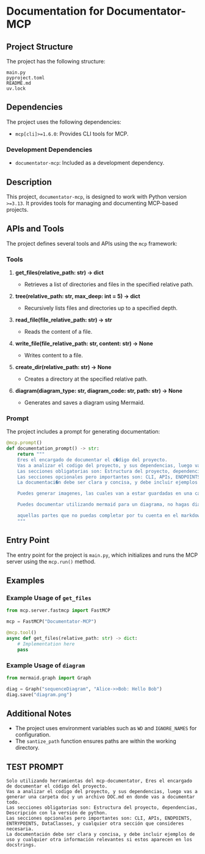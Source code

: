 # Documentation for Documentator-MCP

## Project Structure
The project has the following structure:
```
main.py
pyproject.toml
README.md
uv.lock
```

## Dependencies
The project uses the following dependencies:
- `mcp[cli]>=1.6.0`: Provides CLI tools for MCP.

### Development Dependencies
- `documentator-mcp`: Included as a development dependency.

## Description
This project, `documentator-mcp`, is designed to work with Python version `>=3.13`. It provides tools for managing and documenting MCP-based projects.

## APIs and Tools
The project defines several tools and APIs using the `mcp` framework:

### Tools
1. **get_files(relative_path: str) -> dict**
   - Retrieves a list of directories and files in the specified relative path.

2. **tree(relative_path: str, max_deep: int = 5) -> dict**
   - Recursively lists files and directories up to a specified depth.

3. **read_file(file_relative_path: str) -> str**
   - Reads the content of a file.

4. **write_file(file_relative_path: str, content: str) -> None**
   - Writes content to a file.

5. **create_dir(relative_path: str) -> None**
   - Creates a directory at the specified relative path.

6. **diagram(diagram_type: str, diagram_code: str, path: str) -> None**
   - Generates and saves a diagram using Mermaid.

### Prompt
The project includes a prompt for generating documentation:
```python
@mcp.prompt()
def documentation_prompt() -> str:
    return """
    Eres el encargado de documentar el c�digo del proyecto.
    Vas a analizar el codigo del proyecto, y sus dependencias, luego vas a generar una carpeta doc y un archivo DOC.md en donde vas a documentar todo.
    Las secciones obligatorias son: Estructura del proyecto, dependencias, Descripci�n con la versi�n de python.
    Las secciones opcionales pero importantes son: CLI, APIs, ENDPOINTS, ENTRYPOINTS, DataClasses, y cualquier otra secci�n que consideres necesaria.
    La documentaci�n debe ser clara y concisa, y debe incluir ejemplos de uso y cualquier otra informaci�n relevantes si estos aparecen en los docstrings.

    Puedes generar imagenes, las cuales van a estar guardadas en una carpeta doc_images.

    Puedes documentar utilizando mermaid para un diagrama, no hagas diagramas de clases.

    aquellas partes que no puedas completar por tu cuenta en el markdown puedes dejarlo como un comentario.
    """
```

## Entry Point
The entry point for the project is `main.py`, which initializes and runs the MCP server using the `mcp.run()` method.

## Examples
### Example Usage of `get_files`
```python
from mcp.server.fastmcp import FastMCP

mcp = FastMCP("Documentator-MCP")

@mcp.tool()
async def get_files(relative_path: str) -> dict:
    # Implementation here
    pass
```

### Example Usage of `diagram`
```python
from mermaid.graph import Graph

diag = Graph("sequenceDiagram", "Alice->>Bob: Hello Bob")
diag.save("diagram.png")
```

## Additional Notes
- The project uses environment variables such as `WD` and `IGNORE_NAMES` for configuration.
- The `santize_path` function ensures paths are within the working directory.

## TEST PROMPT

```
Solo utilizando herramientas del mcp-documentator, Eres el encargado de documentar el código del proyecto.
Vas a analizar el codigo del proyecto, y sus dependencias, luego vas a generar una carpeta doc y un archivo DOC.md en donde vas a documentar todo.
Las secciones obligatorias son: Estructura del proyecto, dependencias, Descripción con la versión de python.
Las secciones opcionales pero importantes son: CLI, APIs, ENDPOINTS, ENTRYPOINTS, DataClasses, y cualquier otra sección que consideres necesaria.
La documentación debe ser clara y concisa, y debe incluir ejemplos de uso y cualquier otra información relevantes si estos aparecen en los docstrings.
```